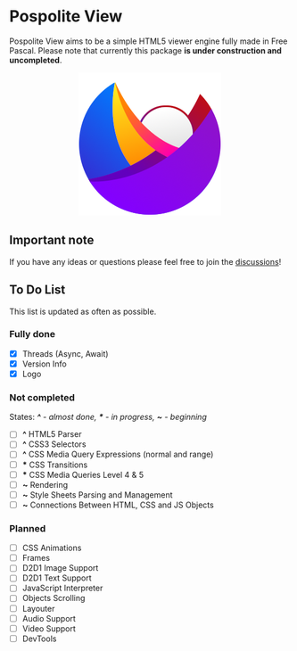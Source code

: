 # Pospolite View
Pospolite View aims to be a simple HTML5 viewer engine fully made in Free Pascal. Please note that currently this package **is under construction and uncompleted**.

<p align="center">
  <img src="img/logo_pospolite.png" title="Pospolite View Logo">
</p>

## Important note

If you have any ideas or questions please feel free to join the [discussions](https://github.com/Matek0611/PospoliteView/discussions)!

## To Do List

This list is updated as often as possible.

### Fully done

- [x] Threads (Async, Await)
- [x] Version Info
- [x] Logo

### Not completed

States: ***\^** - almost done, **\*** - in progress, **\~** - beginning*

- [ ] **\^** HTML5 Parser 
- [ ] **\^** CSS3 Selectors
- [ ] **\^** CSS Media Query Expressions (normal and range)
- [ ] **\*** CSS Transitions
- [ ] **\*** CSS Media Queries Level 4 & 5
- [ ] **\~** Rendering
- [ ] **\~** Style Sheets Parsing and Management
- [ ] **\~** Connections Between HTML, CSS and JS Objects

### Planned

- [ ] CSS Animations
- [ ] Frames
- [ ] D2D1 Image Support
- [ ] D2D1 Text Support
- [ ] JavaScript Interpreter
- [ ] Objects Scrolling
- [ ] Layouter
- [ ] Audio Support
- [ ] Video Support
- [ ] DevTools
